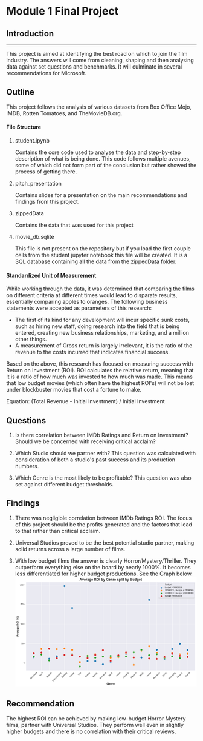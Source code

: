 # Module 1 Final Project

## Introduction
***
This project is aimed at identifying the best road on which to join the film industry. The answers will come from cleaning, shaping and then analysing data against set questions and benchmarks. It will culminate in several recommendations for Microsoft. 


## Outline

This project follows the analysis of various datasets from Box Office Mojo, IMDB, Rotten Tomatoes, and TheMovieDB.org.

#### File Structure

1. student.ipynb 
    
    Contains the core code used to analyse the data and step-by-step description of what is being done. This code follows multiple avenues, some of which did not form part of the conclusion but rather showed the process of getting there. 
    
2. pitch_presentation

    Contains slides for a presentation on the main recommendations and findings from this project. 
    
3. zippedData

    Contains the data that was used for this project
    
4. movie_db.sqlite 

    This file is not present on the repository but if you load the first couple cells from the student jupyter notebook this file will be created. It is a SQL database containing all the data from the zippedData folder. 


#### Standardized Unit of Measurement

While working through the data, it was determined that comparing the films on different criteria at different times would lead to disparate results, essentially comparing apples to oranges. The following business statements were accepted as parameters of this research:

* The first of its kind for any development will incur specific sunk costs, such as hiring new staff, doing research into the field that is being entered, creating new business relationships, marketing, and a million other things. 
* A measurement of Gross return is largely irrelevant, it is the ratio of the revenue to the costs incurred that indicates financial success.

Based on the above, this research has focused on measuring success with Return on Investment (ROI). ROI calculates the relative return, meaning that it is a ratio of how much was invested to how much was made. This means that low budget movies (which often have the highest ROI's) will not be lost under blockbuster movies that cost a fortune to make.

Equation: (Total Revenue - Initial Investment) / Initial Investment


## Questions

1. Is there correlation between IMDb Ratings and Return on Investment?
    Should we be concerned with receiving critical acclaim?

2. Which Studio should we partner with?
    This question was calculated with consideration of both a studio's past success and its production numbers. 

3. Which Genre is the most likely to be profitable?
    This question was also set against different budget thresholds. 


## Findings

1. There was negligible correlation between IMDb Ratings ROI. The focus of this project should be the profits generated and the factors that lead to that rather than critical acclaim. 

2. Universal Studios proved to be the best potential studio partner, making solid returns across a large number of films.

3. With low budget films the answer is clearly Horror/Mystery/Thriller. They outperform everything else on the board by nearly 1000%. 
    It becomes less differentiated for higher budget productions. See the Graph below. 
![Genre/Budget Graph](genre_graph.png)


## Recommendation

The highest ROI can be achieved by making low-budget Horror Mystery films, partner with Universal Studios. They perform well even in slightly higher budgets and there is no correlation with their critical reviews.